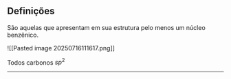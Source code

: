 ## Definições

São aquelas que apresentam em sua estrutura pelo menos um núcleo benzênico. 

![[Pasted image 20250716111617.png]]

Todos carbonos $sp^2$ 

---
